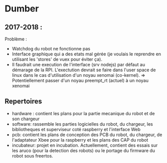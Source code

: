 # Dumber

## 2017-2018 :
Problème : 
- Watchdog du robot ne fonctionne pas
- Interface graphique qui a des etats mal gérée (je voulais le reprendre en utilisant les 'stores' de vuex pour éviter ça).
- Il faudrait une execution de l'interface (srv nodejs) par défaut au démarage de la RPI.
 	L'exectution devrait se faire dans l'user space de linux dans le cas d'utilisation d'un noyau xenomai (co-kernel).
	=> Potentiellement passer d'un noyau preempt_rt (actuel) à un noyau xenomai

## Repertoires
- hardware : contient les plans pour la partie mecanique du robot et de son chargeur
- software: rassemble les parties logicielles du robot, du chargeur, les bibliotheques et superviseur coté raspberry et l'interface Web
- pcb: contient les plans de conception des PCB du robot, du chargeur, de l'adaptateur Xbee pour la raspberry  et les plans des CAP du robot
- incubateur: projet en incubation. Actuellement, contient des essais sur les aruco (pour la detection des robots) ou le portage du firmware du robot sous freertos.
